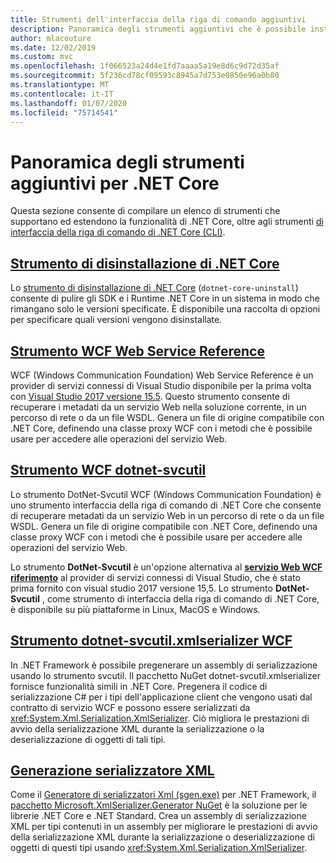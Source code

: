 ```yaml
---
title: Strumenti dell'interfaccia della riga di comando aggiuntivi
description: Panoramica degli strumenti aggiuntivi che è possibile installare e che supportano ed estendono la funzionalità di .NET Core.
author: mlacouture
ms.date: 12/02/2019
ms.custom: mvc
ms.openlocfilehash: 1f066523a24d4e1fd7aaaa5a19e8d6c9d72d35af
ms.sourcegitcommit: 5f236cd78cf09593c8945a7d753e0850e96a0b80
ms.translationtype: MT
ms.contentlocale: it-IT
ms.lasthandoff: 01/07/2020
ms.locfileid: "75714541"
---
```

# <a name="net-core-additional-tools-overview"></a>Panoramica degli strumenti aggiuntivi per .NET Core

Questa sezione consente di compilare un elenco di strumenti che supportano ed estendono la funzionalità di .NET Core, oltre agli strumenti [di interfaccia della riga di comando di .NET Core (CLI)](../tools/index.md).

## <a name="net-core-uninstall-tooluninstall-toolmd"></a>[Strumento di disinstallazione di .NET Core](uninstall-tool.md)

Lo [strumento di disinstallazione di .NET Core](https://dotnet.microsoft.com/download/dotnet-core/uninstall-tool) (`dotnet-core-uninstall`) consente di pulire gli SDK e i Runtime .NET Core in un sistema in modo che rimangano solo le versioni specificate. È disponibile una raccolta di opzioni per specificare quali versioni vengono disinstallate.

## <a name="wcf-web-service-reference-toolwcf-web-service-reference-guidemd"></a>[Strumento WCF Web Service Reference](wcf-web-service-reference-guide.md)

WCF (Windows Communication Foundation) Web Service Reference è un provider di servizi connessi di Visual Studio disponibile per la prima volta con [Visual Studio 2017 versione 15.5](/visualstudio/releasenotes/vs2017-relnotes-v15.5#WCFTools). Questo strumento consente di recuperare i metadati da un servizio Web nella soluzione corrente, in un percorso di rete o da un file WSDL. Genera un file di origine compatibile con .NET Core, definendo una classe proxy WCF con i metodi che è possibile usare per accedere alle operazioni del servizio Web.

## <a name="wcf-dotnet-svcutil-tooldotnet-svcutil-guidemd"></a>[Strumento WCF dotnet-svcutil](dotnet-svcutil-guide.md)

Lo strumento DotNet-Svcutil WCF (Windows Communication Foundation) è uno strumento interfaccia della riga di comando di .NET Core che consente di recuperare metadati da un servizio Web in un percorso di rete o da un file WSDL. Genera un file di origine compatibile con .NET Core, definendo una classe proxy WCF con i metodi che è possibile usare per accedere alle operazioni del servizio Web.

Lo strumento **DotNet-Svcutil** è un'opzione alternativa al [**servizio Web WCF riferimento**](wcf-web-service-reference-guide.md) al provider di servizi connessi di Visual Studio, che è stato prima fornito con visual studio 2017 versione 15,5. Lo strumento **DotNet-Svcutil** , come strumento di interfaccia della riga di comando di .NET Core, è disponibile su più piattaforme in Linux, MacOS e Windows.

## <a name="wcf-dotnet-svcutilxmlserializer-tooldotnet-svcutilxmlserializer-guidemd"></a>[Strumento dotnet-svcutil.xmlserializer WCF](dotnet-svcutil.xmlserializer-guide.md)

In .NET Framework è possibile pregenerare un assembly di serializzazione usando lo strumento svcutil. Il pacchetto NuGet dotnet-svcutil.xmlserializer fornisce funzionalità simili in .NET Core. Pregenera il codice di serializzazione C# per i tipi dell'applicazione client che vengono usati dal contratto di servizio WCF e possono essere serializzati da <xref:System.Xml.Serialization.XmlSerializer>. Ciò migliora le prestazioni di avvio della serializzazione XML durante la serializzazione o la deserializzazione di oggetti di tali tipi.

## <a name="xml-serializer-generatorxml-serializer-generatormd"></a>[Generazione serializzatore XML](xml-serializer-generator.md)

Come il [Generatore di serializzatori Xml (sgen.exe)](../../standard/serialization/xml-serializer-generator-tool-sgen-exe.md) per .NET Framework, il [pacchetto Microsoft.XmlSerializer.Generator NuGet](https://www.nuget.org/packages/Microsoft.XmlSerializer.Generator) è la soluzione per le librerie .NET Core e .NET Standard. Crea un assembly di serializzazione XML per tipi contenuti in un assembly per migliorare le prestazioni di avvio della serializzazione XML durante la serializzazione o deserializzazione di oggetti di questi tipi usando <xref:System.Xml.Serialization.XmlSerializer>.
